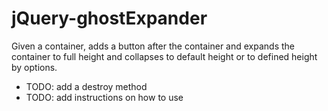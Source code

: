 # jQuery-ghostExpander
Given a container, adds a button after the container and expands the container to full height and collapses to default height or to defined height by options.

- TODO: add a destroy method
- TODO: add instructions on how to use
